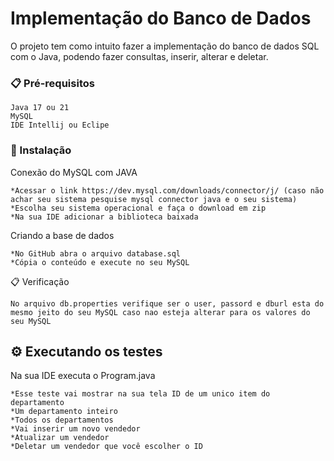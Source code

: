 # Implementação do Banco de Dados

O projeto tem como intuito fazer a implementação do banco de dados SQL com o Java, podendo fazer consultas, inserir, alterar e deletar.

### 📋 Pré-requisitos

```
Java 17 ou 21
MySQL
IDE Intellij ou Eclipe

```

### 🔧 Instalação


Conexão do MySQL com JAVA

```
*Acessar o link https://dev.mysql.com/downloads/connector/j/ (caso não achar seu sistema pesquise mysql connector java e o seu sistema)
*Escolha seu sistema operacional e faça o download em zip
*Na sua IDE adicionar a biblioteca baixada

```

Criando a base de dados

```
*No GitHub abra o arquivo database.sql
*Cópia o conteúdo e execute no seu MySQL

```
📋 Verificação

```
No arquivo db.properties verifique ser o user, passord e dburl esta do mesmo jeito do seu MySQL caso nao esteja alterar para os valores do seu MySQL

```

## ⚙️ Executando os testes

Na sua IDE executa o Program.java

```
*Esse teste vai mostrar na sua tela ID de um unico item do departamento 
*Um departamento inteiro
*Todos os departamentos
*Vai inserir um novo vendedor
*Atualizar um vendedor
*Deletar um vendedor que você escolher o ID

```
